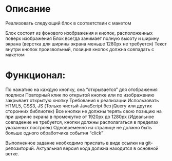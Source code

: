 # Описание

Реализовать следующий блок в соответствии с макетом 

Блок состоит из фонового изображения и кнопок, расположенных поверх изображения
Блок всегда занимает полную высоту и ширину экрана (верстка для ширины экрана меньше 1280px не требуется)
Текст внутри кнопок произвольный, позиция кнопок должна совпадать с макетом

# Функционал:
По нажатию на каждую кнопку, она “открывается” для отображения подписи
Повторный клик по открытой кнопке или по изображению закрывает открытую кнопку
Требования к реализации
Использовать HTML5, CSS3, JS (Только чистый JavaScript без jQuery или других сторонних библиотек)
Все кнопки не должны терять свою позицию на при ширине экрана в промежутке от 1920px до 1280px (Идеальное совпадение не требуется, кнопки должны располагаться в пределах указанных построек)
Одновременно на странице не должно быть больше одного обработчика события “click”

Выполненное задание необходимо прислать в виде ссылки на git-репозиторий. Актуальная версия кода должна находится в основной ветке.
